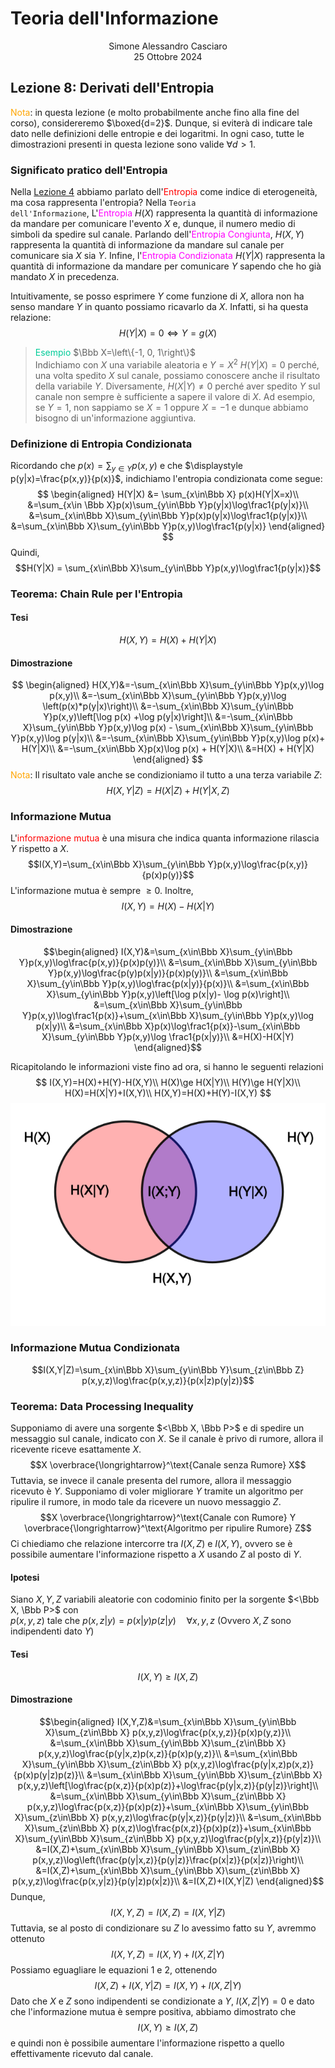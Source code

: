 # Teoria dell'Informazione
<html>
    <div align=center>
    Simone Alessandro Casciaro<br>
    25 Ottobre 2024
    </div>
</html>

## Lezione 8: Derivati dell'Entropia
<font color=orange> Nota</font>: in questa lezione (e molto probabilmente anche fino alla fine del corso), considereremo $\boxed{d=2}$. Dunque, si eviterà di indicare tale dato nelle definizioni delle entropie e dei logaritmi. In ogni caso, tutte le dimostrazioni presenti in questa lezione sono valide $\forall d>1$.
### Significato pratico dell'Entropia
Nella [Lezione 4](https://github.com/Alit54/UniMi---Teoria-dell-Informazione/blob/main/pdf/Lez04.pdf) abbiamo parlato dell'<font color=red>Entropia</font> come indice di eterogeneità, ma cosa rappresenta l'entropia?
Nella <code>Teoria dell'Informazione</code>, L'<font color=#ff00ff>Entropia</font> $H(X)$ rappresenta la quantità di informazione da mandare per comunicare l'evento $X$ e, dunque, il numero medio di simboli da spedire sul canale.
Parlando dell'<font color=#ff00ff>Entropia Congiunta</font>, $H(X,Y)$ rappresenta la quantità di informazione da mandare sul canale per comunicare sia $X$ sia $Y$.
Infine, l'<font color = #ff00ff>Entropia Condizionata</font> $H(Y|X)$ rappresenta la quantità di informazione da mandare per comunicare $Y$ sapendo che ho già mandato $X$ in precedenza.

Intuitivamente, se posso esprimere $Y$ come funzione di $X$, allora non ha senso mandare $Y$ in quanto possiamo ricavarlo da $X$. Infatti, si ha questa relazione:
$$H(Y|X)=0\iff Y=g(X)$$

><font color=#00CC99>Esempio</font>
$\Bbb X=\left\{-1, 0, 1\right\}$<br>
Indichiamo con $X$ una variabile aleatoria e $Y=X^2$
$H(Y|X)=0$ perché, una volta spedito $X$ sul canale, possiamo conoscere anche il risultato della variabile $Y$.
Diversamente, $H(X|Y)\ne0$ perché aver spedito $Y$ sul canale non sempre è sufficiente a sapere il valore di $X$. Ad esempio, se $Y=1$, non sappiamo se $X=1$ oppure $X=-1$ e dunque abbiamo bisogno di un'informazione aggiuntiva.

### Definizione di Entropia Condizionata
Ricordando che $\displaystyle p(x)=\sum_{y\in Y}p(x,y)$ e che $\displaystyle p(y|x)=\frac{p(x,y)}{p(x)}$, indichiamo l'entropia condizionata come segue:
$$
\begin{aligned}
H(Y|X) &= \sum_{x\in\Bbb X} p(x)H(Y|X=x)\\
&=\sum_{x\in \Bbb X}p(x)\sum_{y\in\Bbb Y}p(y|x)\log\frac1{p(y|x)}\\
&=\sum_{x\in\Bbb X}\sum_{y\in\Bbb Y}p(x)p(y|x)\log\frac1{p(y|x)}\\
&=\sum_{x\in\Bbb X}\sum_{y\in\Bbb Y}p(x,y)\log\frac1{p(y|x)}
\end{aligned}
$$
Quindi,
$$H(Y|X) = \sum_{x\in\Bbb X}\sum_{y\in\Bbb Y}p(x,y)\log\frac1{p(y|x)}$$

### Teorema: Chain Rule per l'Entropia
#### Tesi
$$H(X,Y) = H(X)+H(Y|X)$$
#### Dimostrazione
$$
\begin{aligned}
H(X,Y)&=-\sum_{x\in\Bbb X}\sum_{y\in\Bbb Y}p(x,y)\log p(x,y)\\
&=-\sum_{x\in\Bbb X}\sum_{y\in\Bbb Y}p(x,y)\log \left(p(x)*p(y|x)\right)\\
&=-\sum_{x\in\Bbb X}\sum_{y\in\Bbb Y}p(x,y)\left[\log p(x) +\log p(y|x)\right]\\
&=-\sum_{x\in\Bbb X}\sum_{y\in\Bbb Y}p(x,y)\log p(x) - \sum_{x\in\Bbb X}\sum_{y\in\Bbb Y}p(x,y)\log p(y|x)\\
&=-\sum_{x\in\Bbb X}\sum_{y\in\Bbb Y}p(x,y)\log p(x)+ H(Y|X)\\
&=-\sum_{x\in\Bbb X}p(x)\log p(x) + H(Y|X)\\
&=H(X) + H(Y|X)
\end{aligned}
$$
<font color=orange>Nota</font>: Il risultato vale anche se condizioniamo il tutto a una terza variabile $Z$:
$$H(X,Y|Z)=H(X|Z)+H(Y|X,Z)$$

### Informazione Mutua
L'<font color=red>informazione mutua</font> è una misura che indica quanta informazione rilascia $Y$ rispetto a $X$.
$$I(X,Y)=\sum_{x\in\Bbb X}\sum_{y\in\Bbb Y}p(x,y)\log\frac{p(x,y)}{p(x)p(y)}$$
L'informazione mutua è sempre $\ge0$.
Inoltre, $$I(X,Y)=H(X)-H(X|Y)$$
#### Dimostrazione
$$\begin{aligned}
I(X,Y)&=\sum_{x\in\Bbb X}\sum_{y\in\Bbb Y}p(x,y)\log\frac{p(x,y)}{p(x)p(y)}\\
&=\sum_{x\in\Bbb X}\sum_{y\in\Bbb Y}p(x,y)\log\frac{p(y)p(x|y)}{p(x)p(y)}\\
&=\sum_{x\in\Bbb X}\sum_{y\in\Bbb Y}p(x,y)\log\frac{p(x|y)}{p(x)}\\
&=\sum_{x\in\Bbb X}\sum_{y\in\Bbb Y}p(x,y)\left[\log p(x|y)- \log p(x)\right]\\
&=\sum_{x\in\Bbb X}\sum_{y\in\Bbb Y}p(x,y)\log\frac1{p(x)}+\sum_{x\in\Bbb X}\sum_{y\in\Bbb Y}p(x,y)\log p(x|y)\\
&=\sum_{x\in\Bbb X}p(x)\log\frac1{p(x)}-\sum_{x\in\Bbb X}\sum_{y\in\Bbb Y}p(x,y)\log \frac1{p(x|y)}\\
&=H(X)-H(X|Y)
\end{aligned}$$

Ricapitolando le informazioni viste fino ad ora, si hanno le seguenti relazioni
$$
I(X,Y)=H(X)+H(Y)-H(X,Y)\\
H(X)\ge H(X|Y)\\
H(Y)\ge H(Y|X)\\
H(X)=H(X|Y)+I(X,Y)\\
H(X,Y)=H(X)+H(Y)-I(X,Y)
$$
![Diagramma di Venn Entropia](/img/informazione%20mutua.png)

### Informazione Mutua Condizionata
$$I(X,Y|Z)=\sum_{x\in\Bbb X}\sum_{y\in\Bbb Y}\sum_{z\in\Bbb Z} p(x,y,z)\log\frac{p(x,y,z)}{p(x|z)p(y|z)}$$

### Teorema: Data Processing Inequality
Supponiamo di avere una sorgente $<\Bbb X, \Bbb P>$ e di spedire un messaggio sul canale, indicato con $X$. Se il canale è privo di rumore, allora il ricevente riceve esattamente $X$.
$$X \overbrace{\longrightarrow}^\text{Canale senza Rumore} X$$
Tuttavia, se invece il canale presenta del rumore, allora il messaggio ricevuto è $Y$.
Supponiamo di voler migliorare $Y$ tramite un algoritmo per ripulire il rumore, in modo tale da ricevere un nuovo messaggio $Z$. 
$$X \overbrace{\longrightarrow}^\text{Canale con Rumore} Y \overbrace{\longrightarrow}^\text{Algoritmo per ripulire Rumore} Z$$
Ci chiediamo che relazione intercorre tra $I(X,Z)$ e $I(X,Y)$, ovvero se è possibile aumentare l'informazione rispetto a $X$ usando $Z$ al posto di $Y$.

#### Ipotesi
Siano $X,Y,Z$ variabili aleatorie con codominio finito per la sorgente $<\Bbb X, \Bbb P>$ con<br> $p(x,y,z)$ tale che $p(x,z|y)=p(x|y)p(z|y)\quad\forall x,y,z$ (Ovvero $X, Z$ sono indipendenti dato $Y$)
#### Tesi
$$I(X,Y)\ge I(X,Z)$$
#### Dimostrazione
$$\begin{aligned}
I(X,Y,Z)&=\sum_{x\in\Bbb X}\sum_{y\in\Bbb X}\sum_{z\in\Bbb X} p(x,y,z)\log\frac{p(x,y,z)}{p(x)p(y,z)}\\
&=\sum_{x\in\Bbb X}\sum_{y\in\Bbb X}\sum_{z\in\Bbb X} p(x,y,z)\log\frac{p(y|x,z)p(x,z)}{p(x)p(y,z)}\\
&=\sum_{x\in\Bbb X}\sum_{y\in\Bbb X}\sum_{z\in\Bbb X} p(x,y,z)\log\frac{p(y|x,z)p(x,z)}{p(x)p(y|z)p(z)}\\
&=\sum_{x\in\Bbb X}\sum_{y\in\Bbb X}\sum_{z\in\Bbb X} p(x,y,z)\left[\log\frac{p(x,z)}{p(x)p(z)}+\log\frac{p(y|x,z)}{p(y|z)}\right]\\
&=\sum_{x\in\Bbb X}\sum_{y\in\Bbb X}\sum_{z\in\Bbb X} p(x,y,z)\log\frac{p(x,z)}{p(x)p(z)}+\sum_{x\in\Bbb X}\sum_{y\in\Bbb X}\sum_{z\in\Bbb X} p(x,y,z)\log\frac{p(y|x,z)}{p(y|z)}\\
&=\sum_{x\in\Bbb X}\sum_{z\in\Bbb X} p(x,z)\log\frac{p(x,z)}{p(x)p(z)}+\sum_{x\in\Bbb X}\sum_{y\in\Bbb X}\sum_{z\in\Bbb X} p(x,y,z)\log\frac{p(y|x,z)}{p(y|z)}\\
&=I(X,Z)+\sum_{x\in\Bbb X}\sum_{y\in\Bbb X}\sum_{z\in\Bbb X} p(x,y,z)\log\left(\frac{p(y|x,z)}{p(y|z)}\frac{p(x|z)}{p(x|z)}\right)\\
&=I(X,Z)+\sum_{x\in\Bbb X}\sum_{y\in\Bbb X}\sum_{z\in\Bbb X} p(x,y,z)\log\frac{p(x,y|z)}{p(y|z)p(x|z)}\\
&=I(X,Z)+I(X,Y|Z)
\end{aligned}$$
Dunque,$$\tag{1}I(X,Y,Z)=I(X,Z)=I(X,Y|Z)$$
Tuttavia, se al posto di condizionare su $Z$ lo avessimo fatto su $Y$, avremmo ottenuto $$\tag{2}I(X,Y,Z)=I(X,Y)+I(X,Z|Y)$$
Possiamo eguagliare le equazioni $1$ e $2$, ottenendo
$$I(X,Z)+I(X,Y|Z)=I(X,Y)+I(X,Z|Y)$$
Dato che $X$ e $Z$ sono indipendenti se condizionate a $Y$, $I(X,Z|Y)=0$ e dato che l'informazione mutua è sempre positiva, abbiamo dimostrato che $$I(X,Y)\ge I(X,Z)$$
e quindi non è possibile aumentare l'informazione rispetto a quello effettivamente ricevuto dal canale.